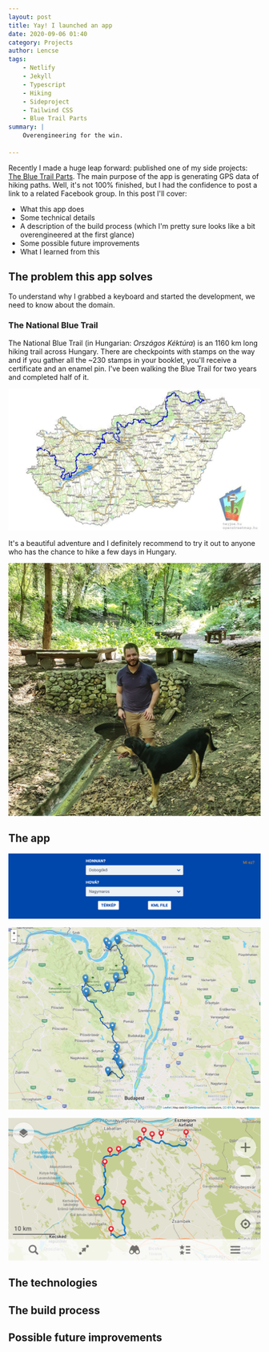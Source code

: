 ```yaml
---
layout: post
title: Yay! I launched an app
date: 2020-09-06 01:40
category: Projects
author: Lencse
tags:
    - Netlify
    - Jekyll
    - Typescript
    - Hiking
    - Sideproject
    - Tailwind CSS
    - Blue Trail Parts
summary: |
    Overengineering for the win.

---
```


Recently I made a huge leap forward: published one of my side projects: [The Blue Trail Parts](https://kektura-szakaszok.lencse.io/). The main purpose of the app is generating GPS data of hiking paths. Well, it's not 100% finished, but I had the confidence to post a link to a related Facebook group. In this post I'll cover:

- What this app does
- Some technical details
- A description of the build process (which I'm pretty sure looks like a bit overengineered at the first glance)
- Some possible future improvements
- What I learned from this

## The problem this app solves

To understand why I grabbed a keyboard and started the development, we need to know about the domain.

### The National Blue Trail

The National Blue Trail (in Hungarian: *Országos Kéktúra*) is an 1160 km long hiking trail across Hungary. There are checkpoints with stamps on the way and if you gather all the ~230 stamps in your booklet, you'll receive a certificate and an enamel pin. I've been walking the Blue Trail for two years and completed half of it.

![Map of the Blue Trail with the drawing of the pin](/content-assets/img/yay-i-launched-an-app/kektura-map.jpg)


It's a beautiful adventure and I definitely recommend to try it out to anyone who has the chance to hike a few days in Hungary.


![](/content-assets/img/yay-i-launched-an-app/lencse-on-the-blue-trail.jpg)


## The app

![](/content-assets/img/yay-i-launched-an-app/kektura-szakaszok-main-screenshot.png)

![](/content-assets/img/yay-i-launched-an-app/kektura-szakaszok-map-screenshot.png)

![](/content-assets/img/yay-i-launched-an-app/maps.me-1.png)

## The technologies

## The build process

## Possible future improvements
